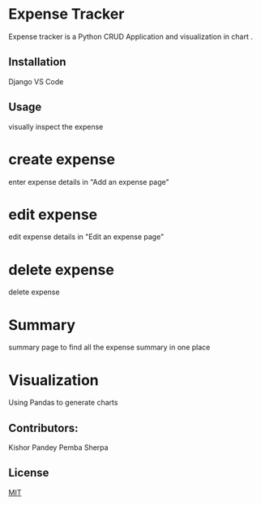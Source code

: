 # Expense Tracker

Expense tracker is a Python CRUD Application and visualization in chart .

## Installation

Django
VS Code


## Usage

visually inspect the expense

# create expense
enter expense details in "Add an expense page"

# edit expense
edit expense details in "Edit an expense page"

# delete expense
delete expense 

# Summary
summary page to find all the expense summary in one place

# Visualization
Using Pandas to generate charts

## Contributors:
Kishor Pandey
Pemba Sherpa

## License
[MIT](https://choosealicense.com/licenses/mit/)

